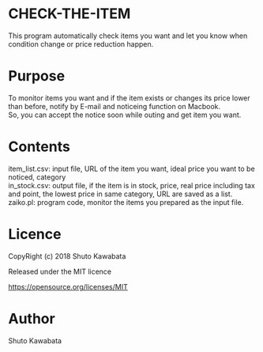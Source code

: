 # CHECK-THE-ITEM
This program automatically check items you want and let you know when condition change or price reduction happen.

# Purpose
To monitor items you want and if the item exists or changes its price lower than before, 
notify by E-mail and noticeing function on Macbook.<br>
So, you can accept the notice soon while outing and get item you want.

# Contents
item_list.csv: input file, URL of the item you want, ideal price you want to be noticed, category
<br>
in_stock.csv: output file, if the item is in stock, price, real price including tax and point, the lowest price in same category, URL are saved as a list.
<br>
zaiko.pl: program code, monitor the items you prepared as the input file.

# Licence
CopyRight (c) 2018 Shuto Kawabata

Released under the MIT licence

https://opensource.org/licenses/MIT

# Author
Shuto Kawabata


